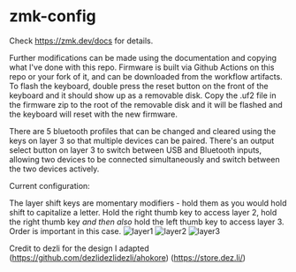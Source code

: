 # zmk-config
Check https://zmk.dev/docs for details.

Further modifications can be made using the documentation and copying what I've done with this repo.  Firmware is built via Github Actions on this repo or your fork of it, and can be downloaded from the workflow artifacts.  To flash the keyboard, double press the reset button on the front of the keyboard and it should show up as a removable disk.  Copy the .uf2 file in the firmware zip to the root of the removable disk and it will be flashed and the keyboard will reset with the new firmware.

There are 5 bluetooth profiles that can be changed and cleared using the keys on layer 3 so that multiple devices can be paired.  There's an output select button on layer 3 to switch between USB and Bluetooth inputs, allowing two devices to be connected simultaneously and switch between the two devices actively.

Current configuration:

The layer shift keys are momentary modifiers - hold them as you would hold shift to capitalize a letter.  Hold the right thumb key to access layer 2, hold the right thumb key _and then also_ hold the left thumb key to access layer 3.  Order is important in this case.
![layer1](https://github.com/zweidner/zmk-config/assets/413795/7fced598-8d7e-40bd-8b18-790fbd8191ba)
![layer2](https://github.com/zweidner/zmk-config/assets/413795/478da2cb-32da-4779-8bec-f178d06c1156)
![layer3](https://github.com/zweidner/zmk-config/assets/413795/5517cb45-7a46-4e7b-a652-24a5807c7812)

Credit to dezli for the design I adapted (https://github.com/dezlidezlidezli/ahokore) (https://store.dez.li/)
